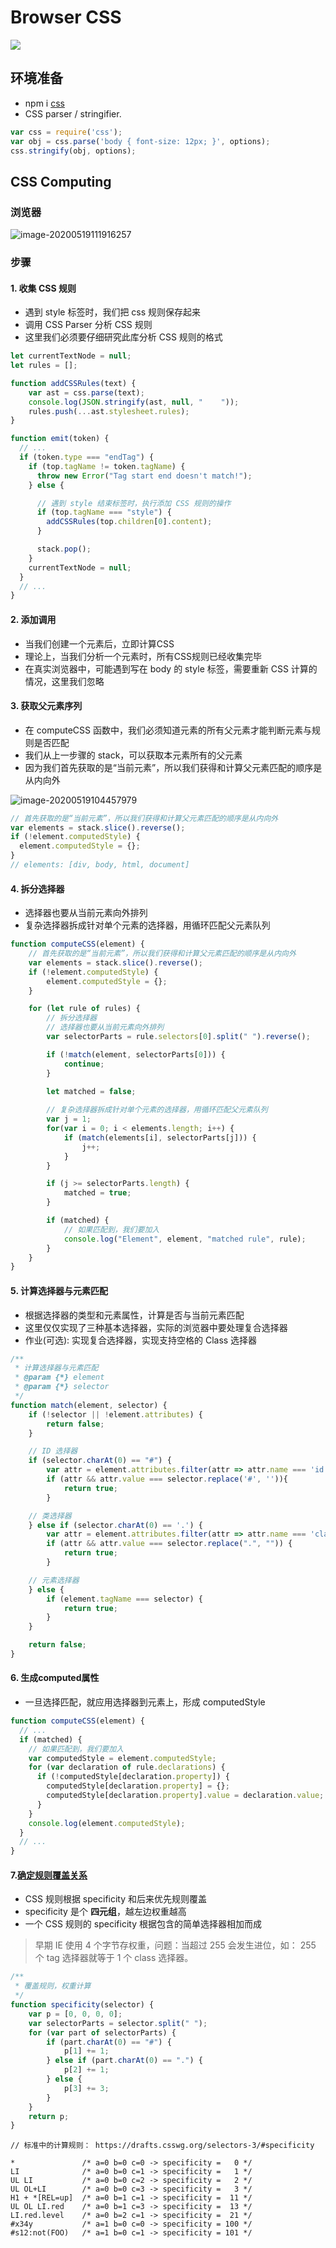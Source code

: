 # Browser CSS



![](https://static001.geekbang.org/resource/image/63/4c/6391573a276c47a9a50ae0cbd2c5844c.jpg)

## 环境准备

* npm i [css](https://www.npmjs.com/package/css)
* CSS parser / stringifier.



```js
var css = require('css');
var obj = css.parse('body { font-size: 12px; }', options);
css.stringify(obj, options);
```



## CSS Computing

### 浏览器

![image-20200519111916257](https://tva1.sinaimg.cn/large/007S8ZIlgy1gexlc9ikzsj30k705z0t6.jpg)





### 步骤



#### 1. 收集 CSS 规则

* 遇到 style 标签时，我们把 css 规则保存起来
* 调用 CSS Parser 分析 CSS 规则
* 这里我们必须要仔细研究此库分析 CSS 规则的格式



```js
let currentTextNode = null;
let rules = [];

function addCSSRules(text) {
    var ast = css.parse(text);
    console.log(JSON.stringify(ast, null, "    "));
    rules.push(...ast.stylesheet.rules);
}

function emit(token) {
  // ...
  if (token.type === "endTag") {
    if (top.tagName != token.tagName) {
      throw new Error("Tag start end doesn't match!");
    } else {

      // 遇到 style 结束标签时，执行添加 CSS 规则的操作
      if (top.tagName === "style") {
        addCSSRules(top.children[0].content);
      }

      stack.pop();
    }
    currentTextNode = null;
  }
  // ...
}
```





#### 2. 添加调用

*  当我们创建一个元素后，立即计算CSS
* 理论上，当我们分析一个元素时，所有CSS规则已经收集完毕
* 在真实浏览器中，可能遇到写在 body 的 style 标签，需要重新 CSS 计算的情况，这里我们忽略



#### 3. 获取父元素序列

* 在 computeCSS 函数中，我们必须知道元素的所有父元素才能判断元素与规则是否匹配
*  我们从上一步骤的 stack，可以获取本元素所有的父元素
* 因为我们首先获取的是“当前元素”，所以我们获得和计算父元素匹配的顺序是从内向外

![image-20200519104457979](https://tva1.sinaimg.cn/large/007S8ZIlgy1gexkcm4exqj305l023mx4.jpg)

````js
// 首先获取的是“当前元素”，所以我们获得和计算父元素匹配的顺序是从内向外
var elements = stack.slice().reverse();
if (!element.computedStyle) {
  element.computedStyle = {};
}
// elements: [div, body, html, document]
````

#### 4. 拆分选择器

* 选择器也要从当前元素向外排列
* 复杂选择器拆成针对单个元素的选择器，用循环匹配父元素队列

```js
function computeCSS(element) {
    // 首先获取的是“当前元素”，所以我们获得和计算父元素匹配的顺序是从内向外
    var elements = stack.slice().reverse();
    if (!element.computedStyle) {
        element.computedStyle = {};
    }

    for (let rule of rules) {
        // 拆分选择器
        // 选择器也要从当前元素向外排列
        var selectorParts = rule.selectors[0].split(" ").reverse();

        if (!match(element, selectorParts[0])) {
            continue;
        }

        let matched = false;
        
        // 复杂选择器拆成针对单个元素的选择器，用循环匹配父元素队列
        var j = 1;
        for(var i = 0; i < elements.length; i++) {
            if (match(elements[i], selectorParts[j])) {
                j++;
            }
        }

        if (j >= selectorParts.length) {
            matched = true;
        }

        if (matched) {
            // 如果匹配到，我们要加入
            console.log("Element", element, "matched rule", rule);
        }
    }
}
```





#### 5. 计算选择器与元素匹配

* 根据选择器的类型和元素属性，计算是否与当前元素匹配
* 这里仅仅实现了三种基本选择器，实际的浏览器中要处理复合选择器
*  作业(可选): 实现复合选择器，实现支持空格的 Class 选择器

```js
/**
 * 计算选择器与元素匹配
 * @param {*} element 
 * @param {*} selector 
 */
function match(element, selector) {
    if (!selector || !element.attributes) {
        return false;
    }

    // ID 选择器
    if (selector.charAt(0) == "#") {
        var attr = element.attributes.filter(attr => attr.name === 'id')[0];
        if (attr && attr.value === selector.replace('#', '')){
            return true;
        }

    // 类选择器
    } else if (selector.charAt(0) == '.') {
        var attr = element.attributes.filter(attr => attr.name === 'class')[0];
        if (attr && attr.value === selector.replace(".", "")) {
            return true;
        }

    // 元素选择器
    } else {
        if (element.tagName === selector) {
            return true;
        }
    }

    return false;
}
```





#### 6. 生成computed属性

* 一旦选择匹配，就应用选择器到元素上，形成 computedStyle



```js
function computeCSS(element) {
  // ...
  if (matched) {
    // 如果匹配到，我们要加入
    var computedStyle = element.computedStyle;
    for (var declaration of rule.declarations) {
      if (!computedStyle[declaration.property]) {
        computedStyle[declaration.property] = {};
        computedStyle[declaration.property].value = declaration.value;
      }
    }
    console.log(element.computedStyle);
  }
  // ...
}
```



#### 7.[确定规则覆盖关系](https://drafts.csswg.org/selectors-3/#specificity)

* CSS 规则根据 specificity 和后来优先规则覆盖
* specificity 是个 **四元组**，越左边权重越高
* 一个 CSS 规则的 specificity 根据包含的简单选择器相加而成

> 早期 IE 使用 4 个字节存权重，问题：当超过 255 会发生进位，如： 255 个 tag 选择器就等于 1 个 class 选择器。

```js
/**
 * 覆盖规则，权重计算
 */
function specificity(selector) {
    var p = [0, 0, 0, 0];
    var selectorParts = selector.split(" ");
    for (var part of selectorParts) {
        if (part.charAt(0) == "#") {
            p[1] += 1;
        } else if (part.charAt(0) == ".") {
            p[2] += 1; 
        } else {
            p[3] += 3;
        }
    }
    return p;
}
```

```
// 标准中的计算规则： https://drafts.csswg.org/selectors-3/#specificity

*               /* a=0 b=0 c=0 -> specificity =   0 */
LI              /* a=0 b=0 c=1 -> specificity =   1 */
UL LI           /* a=0 b=0 c=2 -> specificity =   2 */
UL OL+LI        /* a=0 b=0 c=3 -> specificity =   3 */
H1 + *[REL=up]  /* a=0 b=1 c=1 -> specificity =  11 */
UL OL LI.red    /* a=0 b=1 c=3 -> specificity =  13 */
LI.red.level    /* a=0 b=2 c=1 -> specificity =  21 */
#x34y           /* a=1 b=0 c=0 -> specificity = 100 */
#s12:not(FOO)   /* a=1 b=0 c=1 -> specificity = 101 */
```
